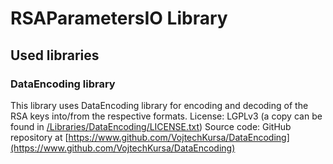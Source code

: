 # RSAParametersIO Library

## Used libraries
### DataEncoding library
This library uses DataEncoding library for encoding and decoding of the RSA keys into/from the respective formats.
License: LGPLv3 (a copy can be found in [/Libraries/DataEncoding/LICENSE.txt](/Libraries/DataEncoding/LICENSE.txt))
Source code: GitHub repository at [https://www.github.com/VojtechKursa/DataEncoding](https://www.github.com/VojtechKursa/DataEncoding)